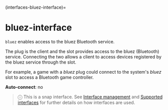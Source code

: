 (interfaces-bluez-interface)=
# bluez-interface

`bluez` enables access to the bluez Bluetooth service.

The plug is the client and the slot provides access to the bluez (Bluetooth) service. Connecting the two allows a client to access devices registered by the bluez service through the slot.

For example, a game with a _bluez_ plug could connect to the system's _bluez_ slot to access a Bluetooth game controller.


**Auto-connect**: no

> ⓘ  This is a snap interface. See [Interface management](/) and [Supported interfaces](/interfaces/index) for further details on how interfaces are used.

